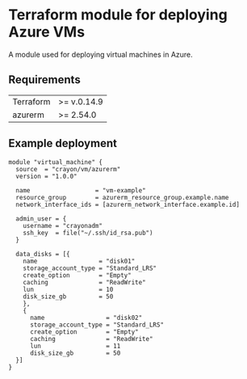 # Terraform module for deploying Azure VMs
A module used for deploying virtual machines in Azure.

## Requirements
| | |
|----------|----------|
|Terraform | >= v.0.14.9 |
| azurerm  | >= 2.54.0 |

## Example deployment
```hcl
module "virtual_machine" {
  source  = "crayon/vm/azurerm"
  version = "1.0.0"

  name                  = "vm-example"
  resource_group        = azurerm_resource_group.example.name
  network_interface_ids = [azurerm_network_interface.example.id]

  admin_user = {
    username = "crayonadm"
    ssh_key  = file("~/.ssh/id_rsa.pub")
  }

  data_disks = [{
    name                 = "disk01"
    storage_account_type = "Standard_LRS"
    create_option        = "Empty"
    caching              = "ReadWrite"
    lun                  = 10
    disk_size_gb         = 50
    },
    {
      name                 = "disk02"
      storage_account_type = "Standard_LRS"
      create_option        = "Empty"
      caching              = "ReadWrite"
      lun                  = 11
      disk_size_gb         = 50
  }]
}
```